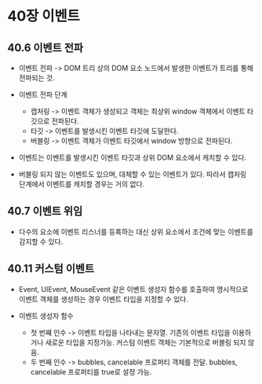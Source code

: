 # 40장 이벤트

## 40.6 이벤트 전파

- 이벤트 전파 -> DOM 트리 상의 DOM 요소 노드에서 발생한 이벤트가 트리를 통해 전파되는 것.

- 이벤트 전파 단계

  - 캡처링 -> 이벤트 객체가 생성되고 객체는 최상위 window 객체에서 이벤트 타깃으로 전파된다.
  - 타깃 -> 이벤트를 발생시킨 이벤트 타깃에 도달한다.
  - 버블링 -> 이벤트 객체가 이벤트 타깃에서 window 방향으로 전파된다.

- 이벤트는 이벤트를 발생시킨 이벤트 타깃과 상위 DOM 요소에서 캐치할 수 있다.

- 버블링 되지 않는 이벤트도 있으며, 대체할 수 있는 이벤트가 있다. 따라서 캡처링 단계에서 이벤트를 캐치할 경우는 거의 없다.

## 40.7 이벤트 위임

- 다수의 요소에 이벤트 리스너를 등록하는 대신 상위 요소에서 조건에 맞는 이벤트를 감지할 수 있다.

## 40.11 커스텀 이벤트

- Event, UIEvent, MouseEvent 같은 이벤트 생성자 함수를 호출하여 명시적으로 이벤트 객체를 생성하는 경우 이벤트 타입을 지정할 수 있다.

- 이벤트 생성자 함수
  - 첫 번쨰 인수 -> 이벤트 타입을 나타내는 문자열. 기존의 이벤트 타입을 이용하거나 새로운 타입을 지정가능. 커스텀 이벤트 객체는 기본적으로 버블링 되지 않음.
  - 두 번째 인수 -> bubbles, cancelable 프로퍼티 객체를 전달. bubbles, cancelable 프로퍼티를 true로 설정 가능.
